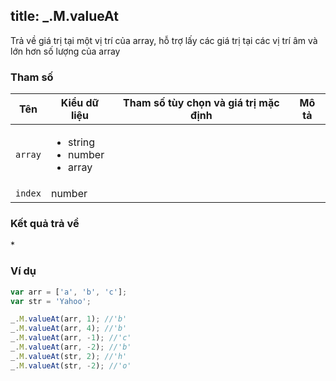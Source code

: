 title: _.M.valueAt
-----

Trả về giá trị tại một vị trí của array, hỗ trợ lấy các giá trị tại các vị trí âm và lớn hơn số lượng của array

### Tham số
<table class="table table-striped">
    <thead>
    <tr>
        <th>Tên</th>
        <th>Kiểu dữ liệu</th>
        <th>Tham số tùy chọn và giá trị mặc định</th>
        <th>Mô tả</th>
    </tr>
    </thead>
    <tbody>
    <tr>
        <td><code>array</code></td>
        <td>
            <ul>
                <li>string</li>
                <li>number</li>
                <li>array</li>
            </ul>
        </td>
        <td></td>
        <td></td>
    </tr>
    <tr>
        <td><code>index</code></td>
        <td>number</td>
        <td></td>
        <td></td>
    </tr>
    </tbody>
</table>

### Kết quả trả về
<dl class="dl-horizontal">
    <dt>*</dt><dd></dd>
</dl>

### Ví dụ
```js
var arr = ['a', 'b', 'c'];
var str = 'Yahoo';

_.M.valueAt(arr, 1); //'b'
_.M.valueAt(arr, 4); //'b'
_.M.valueAt(arr, -1); //'c'
_.M.valueAt(arr, -2); //'b'
_.M.valueAt(str, 2); //'h'
_.M.valueAt(str, -2); //'o'
```
